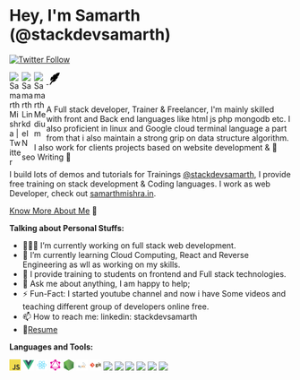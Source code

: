 # Hey, I'm Samarth (@stackdevsamarth)
[![Twitter Follow](https://img.shields.io/twitter/follow/stackdevsamarth?label=People%20following%20me%20on%20Twitter&style=social)](https://twitter.com/intent/follow?screen_name=stackdevsamarth)

<a href="https://twitter.com/stackdevsamarth">
  <img align="left" alt="Samarth Mishra | Twitter" width="22px" src="https://cdn.jsdelivr.net/npm/simple-icons@v3/icons/twitter.svg" />
</a>

<a href="https://www.linkedin.com/in/stackdevsamarth">
  <img align="left" alt="Samarth LinkdeIN" width="22px" src="https://cdn.jsdelivr.net/npm/simple-icons@v3/icons/linkedin.svg" />
</a>

<a href="https://github.com/stackdevsamarth">
  <img align="left" alt="Samarth Medium" width="22px" src="https://cdn.jsdelivr.net/npm/simple-icons@3.0.1/icons/github.svg" />
</a>

<a href="https://bit.ly/codersforcodea">
  <svg xmlns="http://www.w3.org/2000/svg" width="24" height="24" viewBox="0 0 24 24"><path d="M18.009 13.388c-1.771 2.408-4.399 4.783-7.359 4.396-.801 1.119-1.695 2.682-2.688 4.496l-2.296.72c1.943-3.79 4.537-7.981 7.32-11.166-1.205.785-3.185 2.473-4.908 4.253-1.554-3.246.085-6.253 2.458-8.548-.067 1.081.413 2.068.772 2.575-.062-.904.044-2.52.704-3.92 1.323-1.116 2.492-1.92 3.829-2.622-.217.791-.033 1.739.222 2.331.116-.82.603-2.368 1.167-3.01 1.667-1.075 4.135-1.936 6.77-1.892-.291 1.623-1.143 4.258-2.294 5.893-.929.597-2.157.946-3.137 1.115.811.228 1.719.293 2.509.235-.575 1.207-1.157 2.311-2.039 3.666-1.216.679-2.77.978-3.832 1.035.743.389 2.097.617 2.802.443zm-14.009 8.612h-4v1h4v-1z"/></svg>
</a>

<br/>
<br/>

A Full stack developer, Trainer & Freelancer, I'm mainly skilled with front and Back end languages like html js php mongodb etc. I also proficient in linux and Google cloud terminal language a part from that i also maintain a strong grip on data structure algorithm. I also work for clients projects based on website development & 🚀 seo Writing 🎉



I build lots of demos and tutorials for Trainings [@stackdevsamarth](https://github.com/stackdevsamarth), I provide free training on stack development & Coding languages.
I work as web Developer, check out [samarthmishra.in](https://stackdevsamarth.github.io/).

 [Know More About Me](https://) 🎉

  
**Talking about Personal Stuffs:**

- 👨🏽‍💻 I’m currently working on full stack web development. 
- 🌱 I’m currently learning Cloud Computing, React and Reverse Engineering as wll as working on my skills.
- 🤔 I provide training to students on frontend and Full stack technologies.
- 💬 Ask me about anything, I am happy to help;
- ⚡️ Fun-Fact: I started youtube channel and now i have Some videos and teaching different group of developers online free.
- 📫 How to reach me: linkedin: stackdevsamarth
- 📝[Resume](https://drive.google.com/file/d/16ighlMjEdZ7ZrN_YLNhkXnL-zr4XN2hl/view?usp=share_link&usp=embed_facebook&usp=embed_facebook)

**Languages and Tools:**  

<code><img height="20" src="https://raw.githubusercontent.com/github/explore/80688e429a7d4ef2fca1e82350fe8e3517d3494d/topics/javascript/javascript.png"></code>
<code><img height="20" src="https://raw.githubusercontent.com/github/explore/80688e429a7d4ef2fca1e82350fe8e3517d3494d/topics/vue/vue.png"></code>
<code><img height="20" src="https://raw.githubusercontent.com/github/explore/80688e429a7d4ef2fca1e82350fe8e3517d3494d/topics/react/react.png"></code>
<code><img height="20" src="https://raw.githubusercontent.com/github/explore/5c058a388828bb5fde0bcafd4bc867b5bb3f26f3/topics/graphql/graphql.png"></code>
<code><img height="20" src="https://raw.githubusercontent.com/github/explore/80688e429a7d4ef2fca1e82350fe8e3517d3494d/topics/nodejs/nodejs.png"></code>
<code><img height="20" src="https://raw.githubusercontent.com/github/explore/80688e429a7d4ef2fca1e82350fe8e3517d3494d/topics/mysql/mysql.png"></code>
<code><img height="20" src="https://raw.githubusercontent.com/github/explore/80688e429a7d4ef2fca1e82350fe8e3517d3494d/topics/git/git.png"></code>
<code><img height="20" src="https://github.com/tkssharma/tkssharma.com/blob/master/content/thumbnails/webpack.png"></code>
<code><img height="20" src="https://github.com/tkssharma/tkssharma.com/blob/master/content/thumbnails/typescript.png"></code>
<code><img height="20" src="https://github.com/tkssharma/tkssharma.com/blob/master/content/thumbnails/angular.png"></code>
<code><img height="20" src="https://github.com/tkssharma/tkssharma.com/blob/master/content/thumbnails/nestjs.png"></code>
<code><img height="20" src="https://github.com/tkssharma/tkssharma.com/blob/master/content/thumbnails/docker.png"></code>
<code><img height="20" src="https://github.com/tkssharma/tkssharma.com/blob/master/content/thumbnails/k8s.png"></code>
